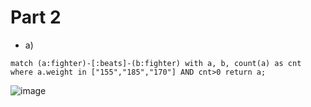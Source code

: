 # Part 2

* a)
```
match (a:fighter)-[:beats]-(b:fighter) with a, b, count(a) as cnt where a.weight in ["155","185","170"] AND cnt>0 return a;
```

![image](https://user-images.githubusercontent.com/69856251/114513761-3623f480-9c43-11eb-8a62-5669e1b0ae41.png)

